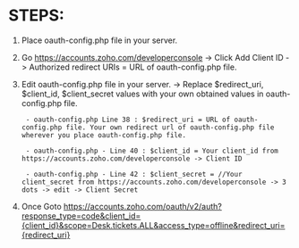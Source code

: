 STEPS:
======

1. Place oauth-config.php file in your server.

2. Go https://accounts.zoho.com/developerconsole
		-> Click Add Client ID
			-> Authorized redirect URIs = URL of oauth-config.php file.

3. Edit oauth-config.php file in your server.
		-> Replace $redirect_uri, $client_id, $client_secret values with your own obtained values in oauth-config.php file.
		
		- oauth-config.php Line 38 : $redirect_uri = URL of oauth-config.php file. Your own redirect url of oauth-config.php file wherever you place oauth-config.php file.
	
		- oauth-config.php - Line 40 : $client_id = Your client_id from https://accounts.zoho.com/developerconsole -> Client ID
			
		- oauth-config.php - Line 42 : $client_secret = //Your client_secret from https://accounts.zoho.com/developerconsole -> 3 dots -> edit -> Client Secret

4. Once Goto https://accounts.zoho.com/oauth/v2/auth?response_type=code&client_id={client_id}&scope=Desk.tickets.ALL&access_type=offline&redirect_uri={redirect_uri}
